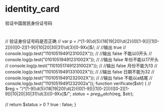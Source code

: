 # identity_card
验证中国居民身份证号码

#
// 验证身份证号码是否正确
// var p = /^[1-9]\d{5}(18|19|20)\d{2}((0[1-9])|(1[0-2]))(([0-2][1-9])|10|20|30|31)\d{3}[0-9Xx]$/;
// //输出 true
// console.log(p.test("11010519491231002X"));
// //输出 false 不能以0开头
// console.log(p.test("01010519491231002X"));
// //输出 false 年份不能以17开头
// console.log(p.test("11010517491231002X"));
// //输出 false 月份不能为13
// console.log(p.test("11010519491331002X"));
// //输出 false 日期不能为32
// console.log(p.test("11010519491232002X"));
// //输出 false 不能以a结尾
// console.log(p.test("11010519491232002a"));
function verificate($str) 
{
	//
	$reg = "/^[1-9]\d{5}(18|19|20)\d{2}((0[1-9])|(1[0-2]))(([0-2][1-9])|10|20|30|31)\d{3}[0-9Xx]$/";
  $status = preg_match($reg, $str);

  //
  return $status > 0 ? true : false;
}
